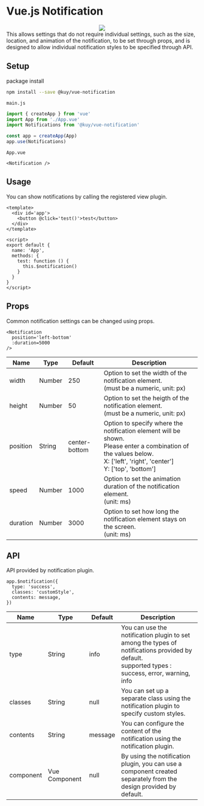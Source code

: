 # Vue.js Notification

<div style="text-align: center">
  <img src="https://user-images.githubusercontent.com/27402363/156883079-18baaf9a-2cb5-44fb-b16c-735cfcbb3443.gif">
</div>
This allows settings that do not require individual settings, such as the size, location, and animation of the notification, to be set through props, and is designed to allow individual notification styles to be specified through API.

## Setup

package install
```bash
npm install --save @kuy/vue-notification
```

`main.js`
```javascript
import { createApp } from 'vue'
import App from './App.vue'
import Notifications from '@kuy/vue-notification'

const app = createApp(App)
app.use(Notifications)
```

`App.vue`
```vue
<Notification />
```

## Usage

You can show notifications by calling the registered view plugin.
```vue
<template>
  <div id='app'>
    <button @click='test()'>test</button>
  </div>
</template>

<script>
export default {
  name: 'App',
  methods: {
    test: function () {
      this.$notification()
    }
  }
}
</script>
```

## Props

Common notification settings can be changed using props.
```vue
<Notification
  position='left-bottom'
  :duration=5000
/>
```
| Name         | Type     | Default         | Description                                                                                                                                                                   |
| ------------ | -------- | --------------- | ----------------------------------------------------------------------------------------------------------------------------------------------------------------------------- |
| width        | Number   | 250             | Option to set the width of the notification element.<br>(must be a numeric, unit: px)                                                                                            |
| height       | Number   | 50              | Option to set the heigth of the notification element.<br>(must be a numeric, unit: px)                                                                                           |
| position     | String   | center-bottom   | Option to specify where the notification element will be shown.<br>Please enter a combination of the values below.<br>X: ['left', 'right', 'center']<br>Y: ['top', 'bottom']  |
| speed        | Number   | 1000            | Option to set the animation duration of the notification element.<br>(unit: ms)                                                                                                  |
| duration     | Number   | 3000            | Option to set how long the notification element stays on the screen.<br>(unit: ms)                                                                                               |

## API

API provided by notification plugin.
```vue
app.$notification({
  type: 'success',
  classes: 'customStyle',
  contents: message,
})
```
| Name         | Type            | Default         | Description                                                                                                                                                                   |
| ------------ | --------------- | --------------- | ----------------------------------------------------------------------------------------------------------------------------------------------------------------------------- |
| type         | String          | info            | You can use the notification plugin to set among the types of notifications provided by default.<br>supported types : success, error, warning, info                           |
| classes      | String          | null            | You can set up a separate class using the notification plugin to specify custom styles.                                                                                       |
| contents     | String          | message         | You can configure the content of the notification using the notification plugin.                                                                                              |
| component    | Vue Component   | null            | By using the notification plugin, you can use a component created separately from the design provided by default.                                                             |

